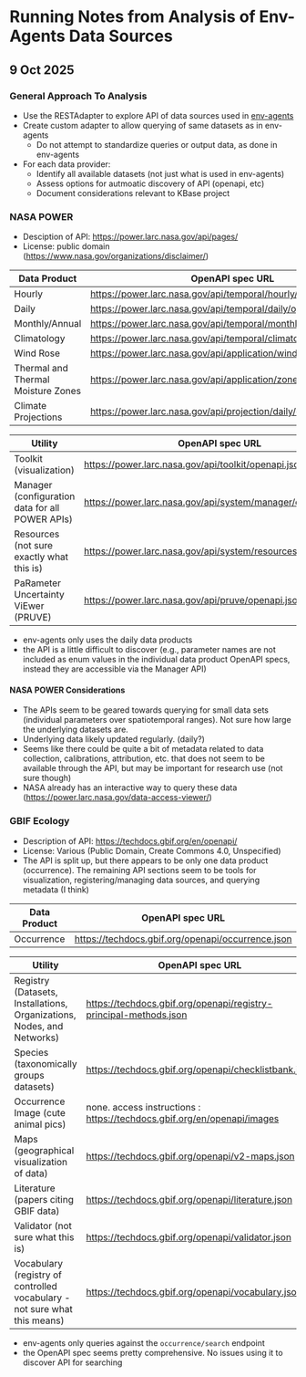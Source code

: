 # Running Notes from Analysis of Env-Agents Data Sources

## 9 Oct 2025
### General Approach To Analysis
- Use the RESTAdapter to explore API of data sources used in [env-agents](https://github.com/aparkin/env-agents)
- Create custom adapter to allow querying of same datasets as in env-agents
  - Do not attempt to standardize queries or output data, as done in env-agents
- For each data provider:
  - Identify all available datasets (not just what is used in env-agents)
  - Assess options for autmoatic discovery of API (openapi, etc)
  - Document considerations relevant to KBase project

### NASA POWER
- Desciption of API: https://power.larc.nasa.gov/api/pages/
- License: public domain (https://www.nasa.gov/organizations/disclaimer/)

| Data Product                       | OpenAPI spec URL                                                  |
|------------------------------------|-------------------------------------------------------------------|
| Hourly                             | https://power.larc.nasa.gov/api/temporal/hourly/openapi.json      |
| Daily                              | https://power.larc.nasa.gov/api/temporal/daily/openapi.json       |
| Monthly/Annual                     | https://power.larc.nasa.gov/api/temporal/monthly/openapi.json     |
| Climatology                        | https://power.larc.nasa.gov/api/temporal/climatology/openapi.json |
| Wind Rose                          | https://power.larc.nasa.gov/api/application/windrose/openapi.json |
| Thermal and Thermal Moisture Zones | https://power.larc.nasa.gov/api/application/zones/openapi.json    |
| Climate Projections                | https://power.larc.nasa.gov/api/projection/daily/openapi.json     |

| Utility                                         | OpenAPI spec URL                                              |
|-------------------------------------------------|---------------------------------------------------------------|
| Toolkit (visualization)                         | https://power.larc.nasa.gov/api/toolkit/openapi.json          |
| Manager (configuration data for all POWER APIs) | https://power.larc.nasa.gov/api/system/manager/openapi.json   |
| Resources (not sure exactly what this is)       | https://power.larc.nasa.gov/api/system/resources/openapi.json |
| PaRameter Uncertainty ViEwer (PRUVE)            | https://power.larc.nasa.gov/api/pruve/openapi.json            |

- env-agents only uses the daily data products
- the API is a little difficult to discover (e.g., parameter names are not included as enum values in the individual data product OpenAPI specs, instead they are accessible via the Manager API)

#### NASA POWER Considerations
- The APIs seem to be geared towards querying for small data sets (individual parameters over spatiotemporal ranges). Not sure how large the underlying datasets are.
- Underlying data likely updated regularly. (daily?)
- Seems like there could be quite a bit of metadata related to data collection, calibrations, attribution, etc. that does not seem to be available through the API, but may be important for research use (not sure though)
- NASA already has an interactive way to query these data (https://power.larc.nasa.gov/data-access-viewer/)

### GBIF Ecology
- Description of API: https://techdocs.gbif.org/en/openapi/
- License: Various (Public Domain, Create Commons 4.0, Unspecified)
- The API is split up, but there appears to be only one data product (occurrence). The remaining API sections seem to be tools for visualization, registering/managing data sources, and querying metadata (I think)

| Data Product | OpenAPI spec URL                                  |
|--------------|---------------------------------------------------|
| Occurrence   | https://techdocs.gbif.org/openapi/occurrence.json |

| Utility                                                                | OpenAPI spec URL                                                        |
|------------------------------------------------------------------------|-------------------------------------------------------------------------|
| Registry (Datasets, Installations, Organizations, Nodes, and Networks) | https://techdocs.gbif.org/openapi/registry-principal-methods.json       |
| Species (taxonomically groups datasets)                                | https://techdocs.gbif.org/openapi/checklistbank.json                    |
| Occurrence Image (cute animal pics)                                    | none. access instructions : https://techdocs.gbif.org/en/openapi/images |
| Maps (geographical visualization of data)                              | https://techdocs.gbif.org/openapi/v2-maps.json                          |
| Literature (papers citing GBIF data)                                   | https://techdocs.gbif.org/openapi/literature.json                       |
| Validator (not sure what this is)                                      | https://techdocs.gbif.org/openapi/validator.json                        |
| Vocabulary (registry of controlled vocabulary - not sure what this means) | https://techdocs.gbif.org/openapi/vocabulary.json                    |

- env-agents only queries against the `occurrence/search` endpoint
- the OpenAPI spec seems pretty comprehensive. No issues using it to discover API for searching
